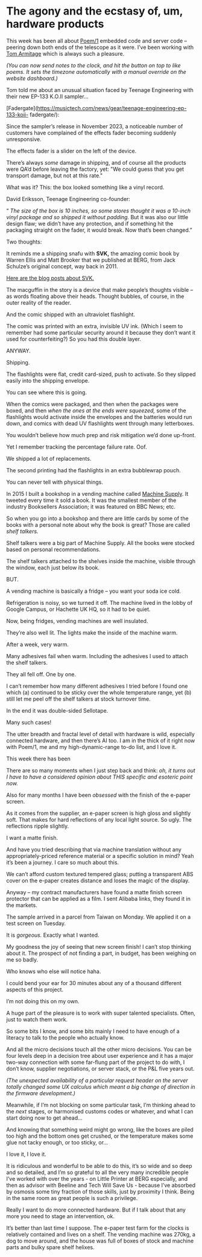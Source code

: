 # The agony and the ecstasy of, um, hardware products

This week has been all about [Poem/1](https://poem.town) embedded code and
server code – peering down both ends of the telescope as it were. I’ve been
working with [Tom Armitage](https://tomarmitage.com) which is always such a
pleasure.

_(You can now send notes to the clock, and hit the button on top to like
poems. It sets the timezone automatically with a manual override on the
website dashboard.)_

Tom told me about an unusual situation faced by Teenage Engineering with their
new EP-133 K.O.II sampler…

[Fadergate](https://musictech.com/news/gear/teenage-engineering-ep-133-koii-
fadergate/):

Since the sampler’s release in November 2023, a noticeable number of customers
have complained of the effects fader becoming suddenly unresponsive.

The effects fader is a slider on the left of the device.

There’s always _some_ damage in shipping, and of course all the products were
QA’d before leaving the factory, yet: "We could guess that you get transport
damage, but not at this rate."

What was it? This: the box looked something like a vinyl record.

David Eriksson, Teenage Engineering co-founder:

“ _The size of the box is 10 inches, so some stores thought it was a 10-inch
vinyl package and so shipped it without padding._ But it was also our little
design flaw; we didn’t have any protection, and if something hit the packaging
straight on the fader, it would break. Now that’s been changed.”

Two thoughts:

It reminds me a shipping snafu with **SVK,** the amazing comic book by Warren
Ellis and Matt Brooker that we published at BERG, from Jack Schulze’s original
concept, way back in 2011.

[Here are the blog posts about SVK.](https://berglondon.com/blog/tag/svk/)

The macguffin in the story is a device that make people’s thoughts visible –
as words floating above their heads. Thought bubbles, of course, in the outer
reality of the reader.

And the comic shipped with an ultraviolet flashlight.

The comic was printed with an extra, invisible UV ink. (Which I seem to
remember had some particular security around it because they don’t want it
used for counterfeiting?) So you had this double layer.

ANYWAY.

Shipping.

The flashlights were flat, credit card-sized, push to activate. So they
slipped easily into the shipping envelope.

You can see where this is going.

When the comics were packaged, and then when the packages were boxed, and then
_when the ones at the ends were squeezed,_ some of the flashlights would
activate inside the envelopes and the batteries would run down, and comics
with dead UV flashlights went through many letterboxes.

You wouldn’t believe how much prep and risk mitigation we’d done up-front.

Yet I remember tracking the percentage failure rate. Oof.

We shipped a lot of replacements.

The second printing had the flashlights in an extra bubblewrap pouch.

You can never tell with physical things.

In 2015 I built a bookshop in a vending machine called [Machine
Supply](https://www.actsnotfacts.com/made/machine-supply). It tweeted every
time it sold a book. It was the smallest member of the industry Booksellers
Association; it was featured on BBC News; etc.

So when you go into a bookshop and there are little cards by some of the books
with a personal note about why the book is great? Those are called _shelf
talkers._

Shelf talkers were a big part of Machine Supply. All the books were stocked
based on personal recommendations.

The shelf talkers attached to the shelves inside the machine, visible through
the window, each just below its book.

BUT.

A vending machine is basically a fridge – you want your soda ice cold.

Refrigeration is noisy, so we turned it off. The machine lived in the lobby of
Google Campus, or Hachette UK HQ, so it had to be quiet.

Now, being fridges, vending machines are well insulated.

They’re also well lit. The lights make the inside of the machine warm.

After a week, very warm.

Many adhesives fail when warm. Including the adhesives I used to attach the
shelf talkers.

They all fell off. One by one.

I can’t remember how many different adhesives I tried before I found one which
(a) continued to be sticky over the whole temperature range, yet (b) still let
me peel off the shelf talkers at stock turnover time.

In the end it was double-sided Sellotape.

Many such cases!

The utter breadth and fractal level of detail with hardware is wild,
especially connected hardware, and then there’s AI too. I am in the thick of
it right now with Poem/1, me and my high-dynamic-range to-do list, and I love
it.

This week there has been

There are so many moments when I just step back and think: _oh, it turns out I
have to have a considered opinion about THIS specific and esoteric point now._

Also for many months I have been _obsessed_ with the finish of the e-paper
screen.

As it comes from the supplier, an e-paper screen is high gloss and slightly
soft. That makes for hard reflections of any local light source. So ugly. The
reflections ripple slightly.

I want a matte finish.

And have you tried describing that via machine translation without any
appropriately-priced reference material or a specific solution in mind? Yeah
it’s been a journey. I care so much about this.

We can’t afford custom textured tempered glass; putting a transparent ABS
cover on the e-paper creates distance and loses the magic of the display.

Anyway – my contract manufacturers have found a matte finish screen protector
that can be applied as a film. I sent Alibaba links, they found it in the
markets.

The sample arrived in a parcel from Taiwan on Monday. We applied it on a test
screen on Tuesday.

It is _gorgeous._ Exactly what I wanted.

My goodness the joy of seeing that new screen finish! I can’t stop thinking
about it. The prospect of not finding a part, in budget, has been weighing on
me so badly.

Who knows who else will notice haha.

I could bend your ear for 30 minutes about any of a thousand different aspects
of this project.

I’m not doing this on my own.

A huge part of the pleasure is to work with super talented specialists. Often,
just to watch them work.

So some bits I know, and some bits mainly I need to have enough of a literacy
to talk to the people who actually know.

And all the micro decisions touch all the other micro decisions. You can be
four levels deep in a decision tree about user experience and it has a major
two-way connection with some far-flung part of the project to do with, I don’t
know, supplier negotiations, or server stack, or the P&L five years out.

_(The unexpected availability of a particular request header on the server
totally changed some UX calculus which meant a big change of direction in the
firmware development.)_

Meanwhile, if I’m not blocking on some particular task, I’m thinking ahead to
the _next_ stages, or harmonised customs codes or whatever, and what I can
start doing now to get ahead…

And knowing that something weird might go wrong, like the boxes are piled too
high and the bottom ones get crushed, or the temperature makes some glue not
tacky enough, or too sticky, or…

I love it, I love it.

It is ridiculous and wonderful to be able to do this, it’s so wide and so deep
and so detailed, and I’m so grateful to all the very many incredible people
I’ve worked with over the years - on Little Printer at BERG especially, and
then as advisor with Beeline and Tech Will Save Us - because I’ve absorbed by
osmosis some tiny fraction of those skills, just by proximity I think. Being
in the same room as great people is such a privilege.

Really I want to do more connected hardware. But if I talk about that any more
you need to stage an intervention, ok.

It’s better than last time I suppose. The e-paper test farm for the clocks is
relatively contained and lives on a shelf. The vending machine was 270kg, a
dog to move around, and the house was full of boxes of stock and machine parts
and bulky spare shelf helixes.
